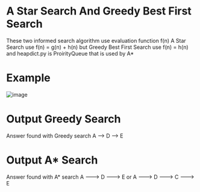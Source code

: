 # A Star Search And Greedy Best First Search
These two informed search algorithm use evaluation function f(n)
A Star Search use f(n) = g(n) + h(n) but Greedy Best First Search use f(n) = h(n) and heapdict.py is ProirityQueue that is used by A*
# Example

![image](https://github.com/user-attachments/assets/139effa7-00fe-4632-99be-7d8615777ad7)
# Output Greedy Search
Answer found with Greedy search
A --> D --> E
# Output A* Search
Answer found with A* search
A ---> D ---> E
or
A ---> D ---> C ---> E

